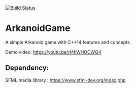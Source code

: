 [![Build Status](https://travis-ci.com/ishansheth/ArkanoidGame.svg?branch=master)](https://travis-ci.com/ishansheth/ArkanoidGame)

# ArkanoidGame
A simple Arkanoid game with C++14 features and concepts. 

Demo video:
https://youtu.be/rI4hWHOCWQ4

Dependency:
---------------------------------
SFML media library : https://www.sfml-dev.org/index.php




